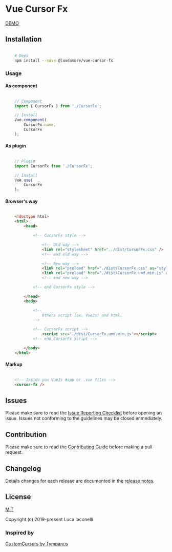 # Vue Cursor Fx

[DEMO](https://luxdamore.github.io/vue-cursor-fx)

## Installation

```bash

    # Deps
    npm install --save @luxdamore/vue-cursor-fx

```

### Usage

#### As component

```js

    // Component
    import { CursorFx } from './CursorFx';

    // Install
    Vue.component(
        CursorFx.name,
        CursorFx
    );

```

#### As plugin

```js

    // Plugin
    import CursorFx from './CursorFx';

    // Install
    Vue.use(
        CursorFx
    );

```

#### Browser's way

```html

    <!doctype html>
    <html>
        <head>

            <!-- CursorFx style -->

                <!-- Old way -->
                <link rel="stylesheet" href="../dist/CursorFx.css" />
                <!-- end old way -->

                <!-- New way -->
                <link rel="preload" href="./dist/CursorFx.css" as="style" onload="this.rel='stylesheet'" />
                <link rel="preload" href="./dist/CursorFx.umd.min.js" as="script" />
                <!-- end new way -->

            <!-- end CursorFx style -->

        </head>
        <body>

            <!--
                Others script (ex. VueJs) and html.
            -->

            <!-- CursorFx script -->
                <script src="./dist/CursorFx.umd.min.js"></script>
            <!-- end CursorFx script -->

        </body>
    </html>

```

#### Markup

```html

    <!-- Inside you VueJs #app or .vue files -->
    <cursor-fx />

```

## Issues

Please make sure to read the [Issue Reporting Checklist](https://github.com/LuXDAmore/vue-cursor-fx/blob/master/.github/ISSUE_TEMPLATE/bug_report.md) before opening an issue. Issues not conforming to the guidelines may be closed immediately.

## Contribution

Please make sure to read the [Contributing Guide](https://github.com/LuXDAmore/vue-cursor-fx/blob/master/.github/ISSUE_TEMPLATE/feature_request.md) before making a pull request.

## Changelog

Details changes for each release are documented in the [release notes](https://github.com/LuXDAmore/vue-cursor-fx/blob/master/CHANGELOG.md).

## License

[MIT](http://opensource.org/licenses/MIT)

Copyright (c) 2019-present Luca Iaconelli

### Inspired by

[CustomCursors by Tympanus](https://tympanus.net/Tutorials/CustomCursors/index3.html)
